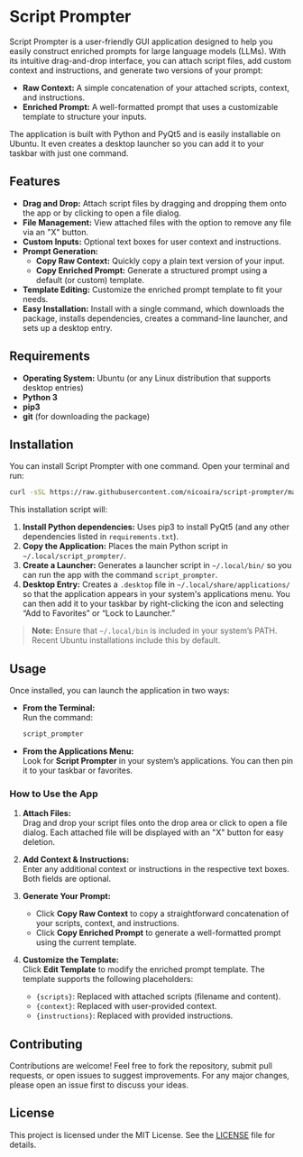 # Script Prompter

Script Prompter is a user-friendly GUI application designed to help you easily construct enriched prompts for large language models (LLMs). With its intuitive drag-and-drop interface, you can attach script files, add custom context and instructions, and generate two versions of your prompt:

- **Raw Context:** A simple concatenation of your attached scripts, context, and instructions.
- **Enriched Prompt:** A well-formatted prompt that uses a customizable template to structure your inputs.

The application is built with Python and PyQt5 and is easily installable on Ubuntu. It even creates a desktop launcher so you can add it to your taskbar with just one command.

## Features

- **Drag and Drop:** Attach script files by dragging and dropping them onto the app or by clicking to open a file dialog.
- **File Management:** View attached files with the option to remove any file via an "X" button.
- **Custom Inputs:** Optional text boxes for user context and instructions.
- **Prompt Generation:**  
  - **Copy Raw Context:** Quickly copy a plain text version of your input.
  - **Copy Enriched Prompt:** Generate a structured prompt using a default (or custom) template.
- **Template Editing:** Customize the enriched prompt template to fit your needs.
- **Easy Installation:** Install with a single command, which downloads the package, installs dependencies, creates a command-line launcher, and sets up a desktop entry.

## Requirements

- **Operating System:** Ubuntu (or any Linux distribution that supports desktop entries)
- **Python 3**
- **pip3**
- **git** (for downloading the package)

## Installation

You can install Script Prompter with one command. Open your terminal and run:

```bash
curl -sSL https://raw.githubusercontent.com/nicoaira/script-prompter/main/install.sh | bash
```

This installation script will:
1. **Install Python dependencies:** Uses pip3 to install PyQt5 (and any other dependencies listed in `requirements.txt`).
2. **Copy the Application:** Places the main Python script in `~/.local/script_prompter/`.
3. **Create a Launcher:** Generates a launcher script in `~/.local/bin/` so you can run the app with the command `script_prompter`.
4. **Desktop Entry:** Creates a `.desktop` file in `~/.local/share/applications/` so that the application appears in your system's applications menu. You can then add it to your taskbar by right-clicking the icon and selecting “Add to Favorites” or “Lock to Launcher.”

> **Note:** Ensure that `~/.local/bin` is included in your system’s PATH. Recent Ubuntu installations include this by default.

## Usage

Once installed, you can launch the application in two ways:
- **From the Terminal:**  
  Run the command:
  ```bash
  script_prompter
  ```
- **From the Applications Menu:**  
  Look for **Script Prompter** in your system’s applications. You can then pin it to your taskbar or favorites.

### How to Use the App

1. **Attach Files:**  
   Drag and drop your script files onto the drop area or click to open a file dialog. Each attached file will be displayed with an "X" button for easy deletion.
   
2. **Add Context & Instructions:**  
   Enter any additional context or instructions in the respective text boxes. Both fields are optional.
   
3. **Generate Your Prompt:**  
   - Click **Copy Raw Context** to copy a straightforward concatenation of your scripts, context, and instructions.
   - Click **Copy Enriched Prompt** to generate a well-formatted prompt using the current template.
   
4. **Customize the Template:**  
   Click **Edit Template** to modify the enriched prompt template. The template supports the following placeholders:
   - `{scripts}`: Replaced with attached scripts (filename and content).
   - `{context}`: Replaced with user-provided context.
   - `{instructions}`: Replaced with provided instructions.

## Contributing

Contributions are welcome! Feel free to fork the repository, submit pull requests, or open issues to suggest improvements. For any major changes, please open an issue first to discuss your ideas.

## License

This project is licensed under the MIT License. See the [LICENSE](LICENSE) file for details.
